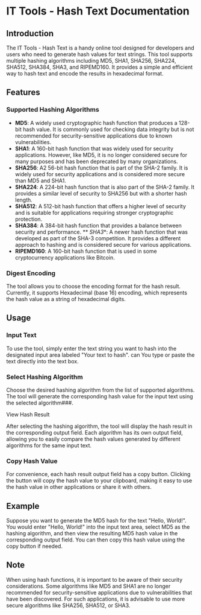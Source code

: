 # IT Tools - Hash Text Documentation

## Introduction

The IT Tools - Hash Text is a handy online tool designed for developers and users who need to generate hash values for text strings. This tool supports multiple hashing algorithms including MD5, SHA1, SHA256, SHA224, SHA512, SHA384, SHA3, and RIPEMD160. It provides a simple and efficient way to hash text and encode the results in hexadecimal format.

## Features

### Supported Hashing Algorithms

  * **MD5**: A widely used cryptographic hash function that produces a 128-bit hash value. It is commonly used for checking data integrity but is not recommended for security-sensitive applications due to known vulnerabilities.
  * **SHA1**: A 160-bit hash function that was widely used for security applications. However, like MD5, it is no longer considered secure for many purposes and has been deprecated by many organizations.
  * **SHA256**: A2 56-bit hash function that is part of the SHA-2 family. It is widely used for security applications and is considered more secure than MD5 and SHA1.
  * **SHA224**: A 224-bit hash function that is also part of the SHA-2 family. It provides a similar level of security to SHA256 but with a shorter hash length.
  * **SHA512**: A 512-bit hash function that offers a higher level of security and is suitable for applications requiring stronger cryptographic protection.
  * **SHA384**: A 384-bit hash function that provides a balance between security and performance.
  ** *SHA3**: A newer hash function that was developed as part of the SHA-3 competition. It provides a different approach to hashing and is considered secure for various applications.
  * **RIPEMD160**: A 160-bit hash function that is used in some cryptocurrency applications like Bitcoin.

### Digest Encoding

The tool allows you to choose the encoding format for the hash result. Currently, it supports Hexadecimal (base 16) encoding, which represents the hash value as a string of hexadecimal digits.

## Usage

### Input Text

To use the tool, simply enter the text string you want to hash into the designated input area labeled "Your text to hash". can You type or paste the text directly into the text box.

### Select Hashing Algorithm

Choose the desired hashing algorithm from the list of supported algorithms. The tool will generate the corresponding hash value for the input text using the selected algorithm###.

 View Hash Result

After selecting the hashing algorithm, the tool will display the hash result in the corresponding output field. Each algorithm has its own output field, allowing you to easily compare the hash values generated by different algorithms for the same input text.

### Copy Hash Value

For convenience, each hash result output field has a copy button. Clicking the button will copy the hash value to your clipboard, making it easy to use the hash value in other applications or share it with others.

## Example

Suppose you want to generate the MD5 hash for the text "Hello, World!". You would enter "Hello, World!" into the input text area, select MD5 as the hashing algorithm, and then view the resulting MD5 hash value in the corresponding output field. You can then copy this hash value using the copy button if needed.

## Note

When using hash functions, it is important to be aware of their security considerations. Some algorithms like MD5 and SHA1 are no longer recommended for security-sensitive applications due to vulnerabilities that have been discovered. For such applications, it is advisable to use more secure algorithms like SHA256, SHA512, or SHA3.